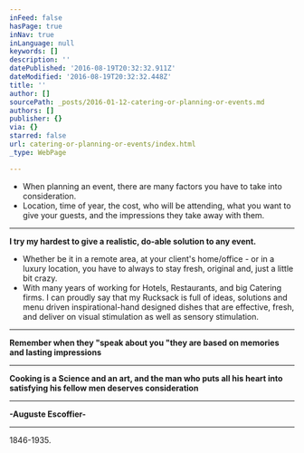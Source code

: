 ```yaml
---
inFeed: false
hasPage: true
inNav: true
inLanguage: null
keywords: []
description: ''
datePublished: '2016-08-19T20:32:32.911Z'
dateModified: '2016-08-19T20:32:32.448Z'
title: ''
author: []
sourcePath: _posts/2016-01-12-catering-or-planning-or-events.md
authors: []
publisher: {}
via: {}
starred: false
url: catering-or-planning-or-events/index.html
_type: WebPage

---
```

* When planning an event, there are many factors you have to take
into consideration.
* Location,
time of year, the cost, who will be attending, what you want to give your
guests, and the impressions they take away with them.
* ****

**I try my hardest to give a realistic, do-able solution
to any event.**
* Whether
be it in a remote area, at your client's home/office - or in a luxury location,
you have to always to stay fresh, original and, just a little bit crazy.
* With
many years of working for Hotels, Restaurants, and big Catering firms. I can
proudly say that my Rucksack is full of ideas, solutions and menu driven
inspirational-hand designed dishes that are effective, fresh, and deliver on
visual stimulation as well as sensory stimulation.
* ****

**Remember when they
"speak about you "they are based on memories and lasting
impressions**
* ****

**Cooking is a Science and an art, and the man who puts
all his heart into satisfying his fellow men deserves consideration**

****

**-Auguste Escoffier-**

****

1846-1935\.
